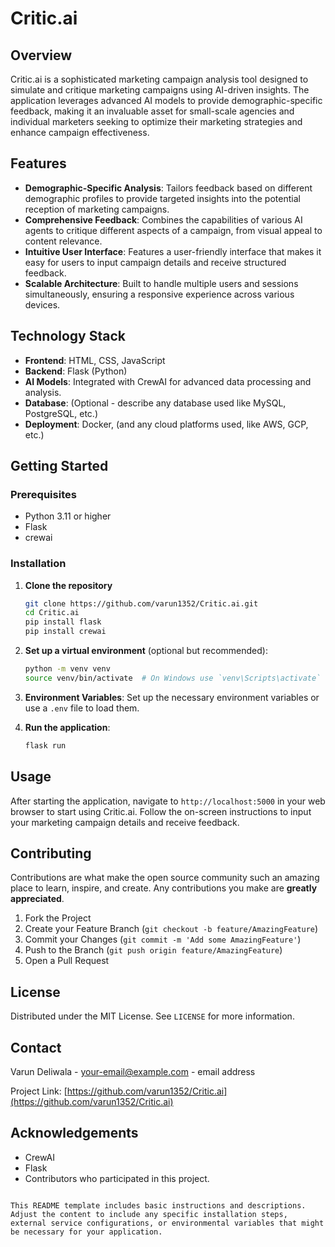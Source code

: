 # Critic.ai

## Overview
Critic.ai is a sophisticated marketing campaign analysis tool designed to simulate and critique marketing campaigns using AI-driven insights. The application leverages advanced AI models to provide demographic-specific feedback, making it an invaluable asset for small-scale agencies and individual marketers seeking to optimize their marketing strategies and enhance campaign effectiveness.

## Features
- **Demographic-Specific Analysis**: Tailors feedback based on different demographic profiles to provide targeted insights into the potential reception of marketing campaigns.
- **Comprehensive Feedback**: Combines the capabilities of various AI agents to critique different aspects of a campaign, from visual appeal to content relevance.
- **Intuitive User Interface**: Features a user-friendly interface that makes it easy for users to input campaign details and receive structured feedback.
- **Scalable Architecture**: Built to handle multiple users and sessions simultaneously, ensuring a responsive experience across various devices.

## Technology Stack
- **Frontend**: HTML, CSS, JavaScript
- **Backend**: Flask (Python)
- **AI Models**: Integrated with CrewAI for advanced data processing and analysis.
- **Database**: (Optional - describe any database used like MySQL, PostgreSQL, etc.)
- **Deployment**: Docker, (and any cloud platforms used, like AWS, GCP, etc.)

## Getting Started

### Prerequisites
- Python 3.11 or higher
- Flask
- crewai


### Installation

1. **Clone the repository**
   ```bash
   git clone https://github.com/varun1352/Critic.ai.git
   cd Critic.ai
   pip install flask
   pip install crewai
   ```

2. **Set up a virtual environment** (optional but recommended):
   ```bash
   python -m venv venv
   source venv/bin/activate  # On Windows use `venv\Scripts\activate`
   ```

3. **Environment Variables**:
   Set up the necessary environment variables or use a `.env` file to load them.

4. **Run the application**:
   ```bash
   flask run
   ```

## Usage
After starting the application, navigate to `http://localhost:5000` in your web browser to start using Critic.ai. Follow the on-screen instructions to input your marketing campaign details and receive feedback.

## Contributing
Contributions are what make the open source community such an amazing place to learn, inspire, and create. Any contributions you make are **greatly appreciated**.

1. Fork the Project
2. Create your Feature Branch (`git checkout -b feature/AmazingFeature`)
3. Commit your Changes (`git commit -m 'Add some AmazingFeature'`)
4. Push to the Branch (`git push origin feature/AmazingFeature`)
5. Open a Pull Request

## License
Distributed under the MIT License. See `LICENSE` for more information.

## Contact
Varun Deliwala - [your-email@example.com](mailto:your-email@example.com) - email address

Project Link: [https://github.com/varun1352/Critic.ai](https://github.com/varun1352/Critic.ai)

## Acknowledgements
- CrewAI
- Flask
- Contributors who participated in this project.
```

This README template includes basic instructions and descriptions. Adjust the content to include any specific installation steps, external service configurations, or environmental variables that might be necessary for your application.
